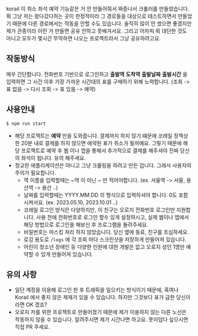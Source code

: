 korail 이 취소 좌석 예약 기능같은 거 안 만들어줘서 짜증나서 크롤러를 만들었습니다. 뭐 그냥 저는 왔다갔다하는 곳이 한정적이라 그 경로들을 대상으로 테스트하면서 만들었기 때문에 다른 경로에서는 작동을 안할 수도 있습니다.
솔직히 많이 안 썼으면 좋겠지만 제가 관종이라 이런 거 만들면 공유 안하고 못배겨서요. 그리고 어차피 뭐 대단한 것도 아니고 모두가 몇시간 뚜딱하면 나오는 프로젝트라서 그냥 공유하려고요.

## 작동방식
  매우 간단합니다. 전화번호 기반으로 로그인하고 **출발역** **도착역** **출발날짜** **출발시간** 을 입력하면 그 시간 이후 가장 가까운 시간대의 표를 구매하기 위해 노력합니다. (조회 -> 표 없음 -> 다시 조회 -> 표 있음 -> 예약)

## 사용안내
  ```bash
  $ npm run start
  ```
  - 해당 프로젝트는 **예약** 만을 도와줍니다. 결제까지 하지 않기 떄문에 코레일 정책상 한 20분 내로 결제를 하지 않으면 에약된 표가 취소가 될꺼예요. 그렇기 때문에 해당 프로젝트로 예약 후 웹 이나 앱을 통해서 추가적으로 결제를 해주셔야 진짜 당신의 좌석이 됩니다. 유의 해주세요.
  - 정교한 애플리케이션은 아니고 그냥 크롤링을 하려고 만든 겁니다. 그래서 사용자의 주의가 필요합니다. 
    - 역 이름을 입력할때는 ~역 이 아닌 ~ 만 적어야합니다. (ex. 서울역 -> 서울, 용산역 -> 용산 ..)
    - 날짜를 입력할때는 YYYY.MM.DD 의 형식으로 입력하셔야 합니다. 0도 포함시켜서요. (ex. 2023.05.10, 2023.10.01 ..)
    - 코레일 로그인 방식은 다양하지만, 이 친구는 오로지 전화번호 로그인만 지원합니다. 사용 전에 전화번호로 로그인 할수 있게 설정하시고, 실제 웹이나 앱에서 해당 방법으로 로그인을 해보신 후 프로그램을 돌려주세요.
    - 비밀번호는 마스킹 처리 하지 않았습니다. 당신 옆에 동료, 친구를 조심하세요. 
    - 로깅 용도로 `/logs` 에 각 조회 마다 스크린샷을 저장하게 만들어져 있습니다. 
    - 어린이 청소년 장애인 등 다양한 인원에 대한 개발은 없고 오로지 성인 1명만 예약할 수 있게 만들어져 있습니다.

## 유의 사항
  - 일단 계정을 이용해 로그인 한 후 트래픽을 일으키는 방식이기 때문에, 혹여나 Korail 에서 좋지 않은 제재가 있을 수 있습니다. 하지만 그것보다 표가 급한 당신이라면 OK 겠죠?
  - 오로지 저를 위한 프로젝트로 만들어졌기 때문에 제가 이용하지 않는 다른 노선은 작동하지 않을 수 있습니다. 알려주시면 제가 시간나면 하고요. 못미덥다 싶으시면 직접 PR 주세요.
